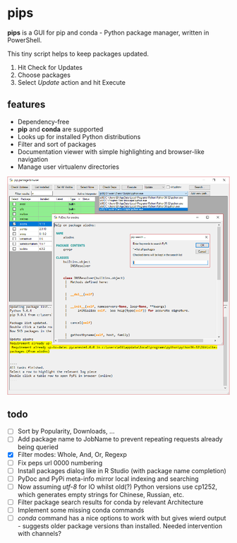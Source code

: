 # pips
**pips** is a GUI for pip and conda - Python package manager, written in PowerShell.

This tiny script helps to keep packages updated.


1. Hit Check for Updates
2. Choose packages
3. Select *Update* action and hit Execute

## features


- Dependency-free
- **pip** and **conda** are supported
- Looks up for installed Python distributions
- Filter and sort of packages
- Documentation viewer with simple highlighting and browser-like navigation
- Manage user virtualenv directories


![](screenshot.png)


## todo


- [ ] Sort by Popularity, Downloads, ...
- [ ] Add package name to JobName to prevent repeating requests already being queried
- [X] Filter modes: Whole, And, Or, Regexp
- [ ] Fix peps url 0000 numbering
- [ ] Install packages dialog like in R Studio (with package name completion)
- [ ] PyDoc and PyPi meta-info mirror local indexing and searching
- [ ] Now assuming *utf-8* for IO whilst old(?) Python versions use cp1252, which generates empty strings for Chinese, Russian, etc.
- [ ] Filter package search results for conda by relevant Architecture
- [ ] Implement some missing conda commands
- [ ] *conda* command has a nice options to work with but gives wierd output - suggests older package versions than installed. Needed intervention with channels?
